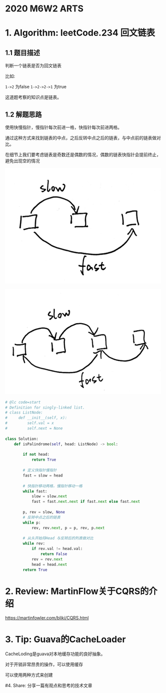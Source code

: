 # 2020 M6W2 ARTS

# 1. Algorithm: leetCode.234 回文链表

## 1.1 题目描述

判断一个链表是否为回文链表

比如:

`1->2` 为false
`1->2->2->1` 为true

这道题考察的知识点是链表。

## 1.2 解题思路

使用快慢指针，慢指针每次前进一格，快指针每次前进两格。

通过这种方式来找到链表的中点，之后反转中点之后的链表，与中点前的链表做对比。

在细节上我们要考虑链表是奇数还是偶数的情况，偶数的链表快指针会提前终止，避免出现空的情况

![快慢指针](images/快慢指针-奇数.jpg)



![快慢指针-偶数](images/快慢指针-偶数.jpg)


```python
# @lc code=start
# Definition for singly-linked list.
# class ListNode:
#     def __init__(self, x):
#         self.val = x
#         self.next = None

class Solution:
    def isPalindrome(self, head: ListNode) -> bool:

        if not head:
            return True

        # 定义快指针慢指针
        fast = slow = head

        # 快指针移动两格，慢指针移动一格
        while fast:
            slow = slow.next
            fast = fast.next.next if fast.next else fast.next

        p, rev = slow, None
        # 反转中点之后的链表
        while p:
            rev, rev.next, p = p, rev, p.next

        # 从头开始将Head 与反转后的列表做对比
        while rev:
            if rev.val != head.val:
                return False
            rev = rev.next
            head = head.next
        return True
```

# 2. Review: MartinFlow关于CQRS的介绍

https://martinfowler.com/bliki/CQRS.html



# 3. Tip:  Guava的CacheLoader

CacheLoding是guava对本地缓存功能的良好抽象。

对于开销非常昂贵的操作，可以使用缓存

可以使用两种方式来创建

#4. Share: 分享一篇有观点和思考的技术文章

